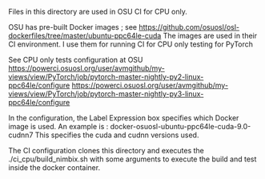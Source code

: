 
Files in this directory are used in OSU CI for CPU only.

OSU has pre-built Docker images ; see https://github.com/osuosl/osl-dockerfiles/tree/master/ubuntu-ppc64le-cuda
The images are used in their CI environment. I use them for running CI for CPU only testing for PyTorch

See CPU only tests configuration at OSU
https://powerci.osuosl.org/user/avmgithub/my-views/view/PyTorch/job/pytorch-master-nightly-py2-linux-ppc64le/configure
https://powerci.osuosl.org/user/avmgithub/my-views/view/PyTorch/job/pytorch-master-nightly-py3-linux-ppc64le/configure

In the configuration, the Label Expression box specifies which Docker image is used.
An example is :  docker-osuosl-ubuntu-ppc64le-cuda-9.0-cudnn7 
This specifies the cuda and cudnn versions used.

The CI configuration clones this directory and executes the ./ci_cpu/build_nimbix.sh with some arguments
to execute the build and test inside the docker container.
